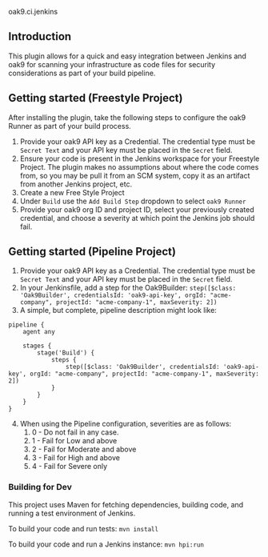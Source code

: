 oak9.ci.jenkins

## Introduction

This plugin allows for a quick and easy integration between Jenkins and oak9 for scanning your infrastructure as code 
files for security considerations as part of your build pipeline. 

## Getting started (Freestyle Project)

After installing the plugin, take the following steps to configure the oak9 Runner as part of your build process.

1. Provide your oak9 API key as a Credential. The credential type must be `Secret Text` and your API key must be placed
   in the `Secret` field.
1. Ensure your code is present in the Jenkins workspace for your Freestyle Project. The plugin makes no assumptions about
   where the code comes from, so you may be pull it from an SCM system, copy it as an artifact from another Jenkins
   project, etc.
1. Create a new Free Style Project
1. Under `Build` use the `Add Build Step` dropdown to select `oak9 Runner`
1. Provide your oak9 org ID and project ID, select your previously created credential, and choose a severity at which
point the Jenkins job should fail.

## Getting started (Pipeline Project)

1. Provide your oak9 API key as a Credential. The credential type must be `Secret Text` and your API key must be placed
   in the `Secret` field.
2. In your Jenkinsfile, add a step for the Oak9Builder: `step([$class: 'Oak9Builder', credentialsId: 'oak9-api-key', orgId: "acme-company", projectId: "acme-company-1", maxSeverity: 2])`
3. A simple, but complete, pipeline description might look like:
```
pipeline {
    agent any

    stages {
        stage('Build') {
            steps {
                step([$class: 'Oak9Builder', credentialsId: 'oak9-api-key', orgId: "acme-company", projectId: "acme-company-1", maxSeverity: 2])
            }
        }
    }
}
```
4. When using the Pipeline configuration, severities are as follows:
   1. 0 - Do not fail in any case.
   1. 1 - Fail for Low and above
   1. 2 - Fail for Moderate and above
   1. 3 - Fail for High and above
   1. 4 - Fail for Severe only
### Building for Dev
This project uses Maven for fetching dependencies, building code, and running a test environment of Jenkins. 

To build your code and run tests:
`mvn install`

To build your code and run a Jenkins instance:
`mvn hpi:run`


